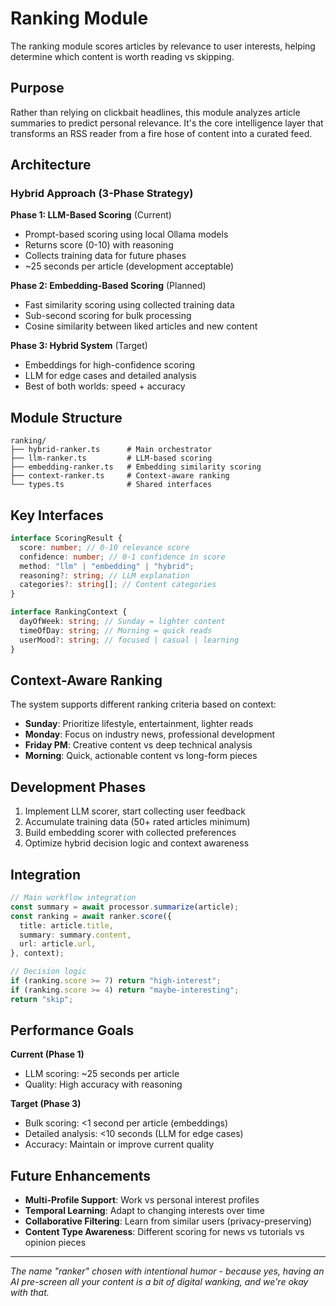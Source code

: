 # Ranking Module

The ranking module scores articles by relevance to user interests, helping
determine which content is worth reading vs skipping.

## Purpose

Rather than relying on clickbait headlines, this module analyzes article
summaries to predict personal relevance. It's the core intelligence layer that
transforms an RSS reader from a fire hose of content into a curated feed.

## Architecture

### Hybrid Approach (3-Phase Strategy)

**Phase 1: LLM-Based Scoring** (Current)

- Prompt-based scoring using local Ollama models
- Returns score (0-10) with reasoning
- Collects training data for future phases
- ~25 seconds per article (development acceptable)

**Phase 2: Embedding-Based Scoring** (Planned)

- Fast similarity scoring using collected training data
- Sub-second scoring for bulk processing
- Cosine similarity between liked articles and new content

**Phase 3: Hybrid System** (Target)

- Embeddings for high-confidence scoring
- LLM for edge cases and detailed analysis
- Best of both worlds: speed + accuracy

## Module Structure

```
ranking/
├── hybrid-ranker.ts      # Main orchestrator
├── llm-ranker.ts         # LLM-based scoring
├── embedding-ranker.ts   # Embedding similarity scoring
├── context-ranker.ts     # Context-aware ranking
└── types.ts              # Shared interfaces
```

## Key Interfaces

```typescript
interface ScoringResult {
  score: number; // 0-10 relevance score
  confidence: number; // 0-1 confidence in score
  method: "llm" | "embedding" | "hybrid";
  reasoning?: string; // LLM explanation
  categories?: string[]; // Content categories
}

interface RankingContext {
  dayOfWeek: string; // Sunday = lighter content
  timeOfDay: string; // Morning = quick reads
  userMood?: string; // focused | casual | learning
}
```

## Context-Aware Ranking

The system supports different ranking criteria based on context:

- **Sunday**: Prioritize lifestyle, entertainment, lighter reads
- **Monday**: Focus on industry news, professional development
- **Friday PM**: Creative content vs deep technical analysis
- **Morning**: Quick, actionable content vs long-form pieces

## Development Phases

1. Implement LLM scorer, start collecting user feedback
2. Accumulate training data (50+ rated articles minimum)
3. Build embedding scorer with collected preferences
4. Optimize hybrid decision logic and context awareness

## Integration

```typescript
// Main workflow integration
const summary = await processor.summarize(article);
const ranking = await ranker.score({
  title: article.title,
  summary: summary.content,
  url: article.url,
}, context);

// Decision logic
if (ranking.score >= 7) return "high-interest";
if (ranking.score >= 4) return "maybe-interesting";
return "skip";
```

## Performance Goals

**Current (Phase 1)**

- LLM scoring: ~25 seconds per article
- Quality: High accuracy with reasoning

**Target (Phase 3)**

- Bulk scoring: <1 second per article (embeddings)
- Detailed analysis: <10 seconds (LLM for edge cases)
- Accuracy: Maintain or improve current quality

## Future Enhancements

- **Multi-Profile Support**: Work vs personal interest profiles
- **Temporal Learning**: Adapt to changing interests over time
- **Collaborative Filtering**: Learn from similar users (privacy-preserving)
- **Content Type Awareness**: Different scoring for news vs tutorials vs opinion
  pieces

---

_The name "ranker" chosen with intentional humor - because yes, having an AI
pre-screen all your content is a bit of digital wanking, and we're okay with
that._
